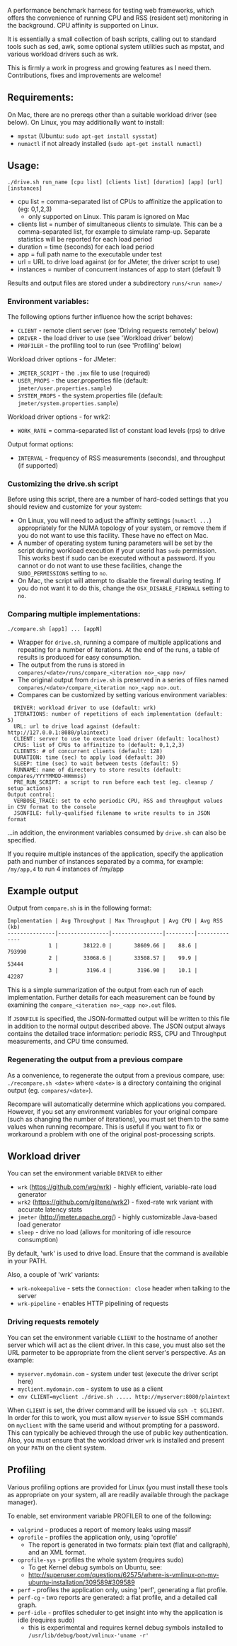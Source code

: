A performance benchmark harness for testing web frameworks, which offers the convenience of running CPU and RSS (resident set) monitoring in the background. CPU affinity is supported on Linux.

It is essentially a small collection of bash scripts, calling out to standard tools such as sed, awk, some optional system utilities such as mpstat, and various workload drivers such as wrk.

This is firmly a work in progress and growing features as I need them. Contributions, fixes and improvements are welcome!

## Requirements:
On Mac, there are no prereqs other than a suitable workload driver (see below).
On Linux, you may additionally want to install:
- `mpstat` (Ubuntu: `sudo apt-get install sysstat`)
- `numactl` if not already installed (`sudo apt-get install numactl)`

## Usage:
`./drive.sh run_name [cpu list] [clients list] [duration] [app] [url] [instances]`
- cpu list = comma-separated list of CPUs to affinitize the application to (eg: 0,1,2,3)
  - only supported on Linux. This param is ignored on Mac
- clients list = number of simultaneous clients to simulate. This can be a comma-separated list, for example to simulate ramp-up. Separate statistics will be reported for each load period
- duration = time (seconds) for each load period
- app = full path name to the executable under test
- url = URL to drive load against (or for JMeter, the driver script to use)
- instances = number of concurrent instances of app to start (default 1)

Results and output files are stored under a subdirectory `runs/<run name>/`

### Environment variables:

The following options further influence how the script behaves:

- `CLIENT` - remote client server (see 'Driving requests remotely' below)
- `DRIVER` - the load driver to use (see 'Workload driver' below)
- `PROFILER` - the profiling tool to run (see 'Profiling' below)

Workload driver options - for JMeter:
- `JMETER_SCRIPT` - the `.jmx` file to use (required)
- `USER_PROPS` - the user.properties file (default: `jmeter/user.properties.sample`)
- `SYSTEM_PROPS` - the system.properties file (default: `jmeter/system.properties.sample`)

Workload driver options - for wrk2:
- `WORK_RATE` = comma-separated list of constant load levels (rps) to drive

Output format options:
- `INTERVAL` - frequency of RSS measurements (seconds), and throughput (if supported)

### Customizing the drive.sh script

Before using this script, there are a number of hard-coded settings that you should review and customize for your system:
- On Linux, you will need to adjust the affinity settings (`numactl ...`) appropriately for the NUMA topology of your system, or remove them if you do not want to use this facility.  These have no effect on Mac.
- A number of operating system tuning parameters will be set by the script during workload execution if your userid has `sudo` permission. This works best if sudo can be executed without a password. If you cannot or do not want to use these facilities, change the `SUDO_PERMISSIONS` setting to `no`.
- On Mac, the script will attempt to disable the firewall during testing.  If you do not want it to do this, change the `OSX_DISABLE_FIREWALL` setting to `no`.

### Comparing multiple implementations:

`./compare.sh [app1] ... [appN]`
- Wrapper for `drive.sh`, running a compare of multiple applications and repeating for a number of iterations. At the end of the runs, a table of results is produced for easy consumption.
- The output from the runs is stored in `compares/<date>/runs/compare_<iteration no>_<app no>/`
- The original output from `drive.sh` is preserved in a series of files named `compares/<date>/compare_<iteration no>_<app no>.out`.
- Compares can be customized by setting various environment variables:
```
  DRIVER: workload driver to use (default: wrk)
  ITERATIONS: number of repetitions of each implementation (default: 5)
  URL: url to drive load against (default: http://127.0.0.1:8080/plaintext)
  CLIENT: server to use to execute load driver (default: localhost)
  CPUS: list of CPUs to affinitize to (default: 0,1,2,3)
  CLIENTS: # of concurrent clients (default: 128)
  DURATION: time (sec) to apply load (default: 30)
  SLEEP: time (sec) to wait between tests (default: 5)
  RUNNAME: name of directory to store results (default: compares/YYYYMMDD-HHmmss)
  PRE_RUN_SCRIPT: a script to run before each test (eg. cleanup / setup actions)
Output control:
  VERBOSE_TRACE: set to echo periodic CPU, RSS and throughput values in CSV format to the console
  JSONFILE: fully-qualified filename to write results to in JSON format
```
...in addition, the environment variables consumed by `drive.sh` can also be specified.

If you require multiple instances of the application, specify the application path and number of instances separated by a comma, for example: `/my/app,4` to run 4 instances of /my/app

## Example output

Output from `compare.sh` is in the following format:
```
Implementation | Avg Throughput | Max Throughput | Avg CPU | Avg RSS (kb)
---------------|----------------|----------------|---------|--------------
             1 |        38122.0 |       38609.66 |    88.6 |       793990
             2 |        33068.6 |       33508.57 |    99.9 |        53444
             3 |         3196.4 |        3196.90 |    10.1 |        42287
 ```
This is a simple summarization of the output from each run of each implementation. Further details for each measurement can be found by examining the `compare_<iteration no>_<app no>.out` files.

If `JSONFILE` is specified, the JSON-formatted output will be written to this file in addition to the normal output described above.  The JSON output always contains the detailed trace information: periodic RSS, CPU and Throughput measurements, and CPU time consumed.

### Regenerating the output from a previous compare

As a convenience, to regenerate the output from a previous compare, use:
`./recompare.sh <date>` where `<date>` is a directory containing the original output (eg. `compares/<date>`).

Recompare will automatically determine which applications you compared. However, if you set any environment variables for your original compare (such as changing the number of iterations), you must set them to the same values when running recompare.  This is useful if you want to fix or workaround a problem with one of the original post-processing scripts.

## Workload driver

You can set the environment variable `DRIVER` to either
- `wrk` (https://github.com/wg/wrk) - highly efficient, variable-rate load generator
- `wrk2` (https://github.com/giltene/wrk2) - fixed-rate wrk variant with accurate latency stats
- `jmeter` (http://jmeter.apache.org/) - highly customizable Java-based load generator
- `sleep` - drive no load (allows for monitoring of idle resource consumption)

By default, 'wrk' is used to drive load.  Ensure that the command is available in your PATH.

Also, a couple of 'wrk' variants:
- `wrk-nokeepalive` - sets the `Connection: close` header when talking to the server
- `wrk-pipeline` - enables HTTP pipelining of requests

### Driving requests remotely

You can set the environment variable `CLIENT` to the hostname of another server which will act as the client driver. In this case, you must also set the URL parmeter to be appropriate from the client server's perspective. As an example:
- `myserver.mydomain.com` - system under test (execute the driver script here)
- `myclient.mydomain.com` - system to use as a client
- `env CLIENT=myclient ./drive.sh ..... http://myserver:8080/plaintext`

When `CLIENT` is set, the driver command will be issued via `ssh -t $CLIENT`. In order for this to work, you must allow `myserver` to issue SSH commands on `myclient` with the same userid and without prompting for a password. This can typically be achieved through the use of public key authentication.
Also, you must ensure that the workload driver `wrk` is installed and present on your `PATH` on the client system.

## Profiling

Various profiling options are provided for Linux (you must install these tools as appropriate on your system, all are readily available through the package manager).

To enable, set environment variable PROFILER to one of the following:
- `valgrind` - produces a report of memory leaks using massif
- `oprofile` - profiles the application only, using 'oprofile'
  - The report is generated in two formats: plain text (flat and callgraph), and an XML format.
- `oprofile-sys` - profiles the whole system (requires sudo)
  - To get Kernel debug symbols on Ubuntu, see:
  - http://superuser.com/questions/62575/where-is-vmlinux-on-my-ubuntu-installation/309589#309589
- `perf` - profiles the application only, using 'perf', generating a flat profile.
- `perf-cg` - two reports are generated: a flat profile, and a detailed call graph.
- `perf-idle` - profiles scheduler to get insight into why the application is idle (requires sudo)
  - this is experimental and requires kernel debug symbols installed to `/usr/lib/debug/boot/vmlinux-'uname -r'`
